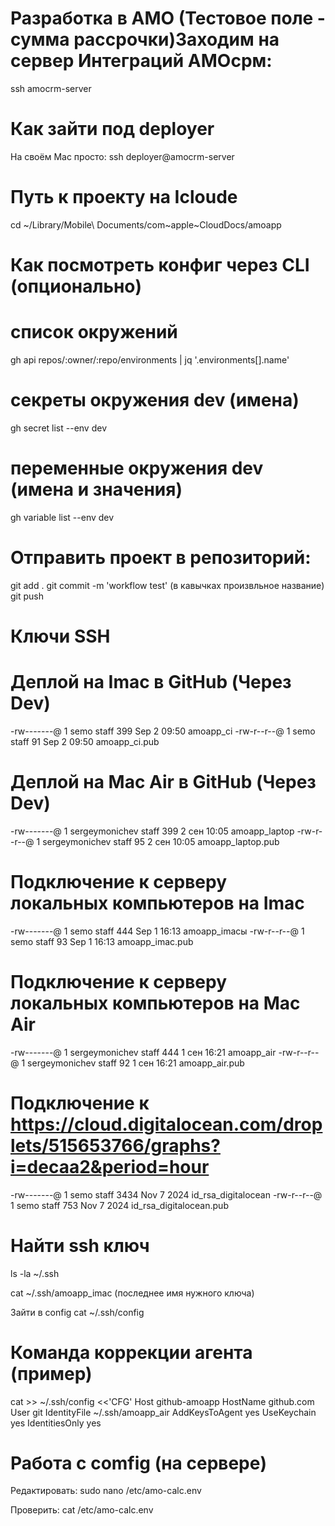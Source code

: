 # Разработка в АМО (Тестовое поле - сумма рассрочки)Заходим на сервер Интеграций АМОсрм: 
ssh amocrm-server

# Как зайти под deployer
На своём Mac просто:
ssh deployer@amocrm-server

# Путь к проекту на Icloude 
cd ~/Library/Mobile\ Documents/com~apple~CloudDocs/amoapp

# Как посмотреть конфиг через CLI (опционально)
# список окружений
gh api repos/:owner/:repo/environments | jq '.environments[].name'

# секреты окружения dev (имена)
gh secret list --env dev

# переменные окружения dev (имена и значения)
gh variable list --env dev



# Отправить проект в репозиторий: 
git add .
git commit -m 'workflow test' (в кавычках произвльное название)
git push


# Ключи SSH 

# Деплой на Imac в GitHub (Через Dev)
-rw-------@  1 semo  staff   399 Sep  2 09:50 amoapp_ci
-rw-r--r--@  1 semo  staff    91 Sep  2 09:50 amoapp_ci.pub

# Деплой на Mac Air в GitHub (Через Dev)
-rw-------@  1 sergeymonichev  staff   399  2 сен 10:05 amoapp_laptop
-rw-r--r--@  1 sergeymonichev  staff    95  2 сен 10:05 amoapp_laptop.pub

# Подключение к серверу локальных компьютеров на Imac
-rw-------@  1 semo  staff   444 Sep  1 16:13 amoapp_imacы
-rw-r--r--@  1 semo  staff    93 Sep  1 16:13 amoapp_imac.pub

# Подключение к серверу локальных компьютеров на Mac Air
-rw-------@  1 sergeymonichev  staff   444  1 сен 16:21 amoapp_air
-rw-r--r--@  1 sergeymonichev  staff    92  1 сен 16:21 amoapp_air.pub

# Подключение к https://cloud.digitalocean.com/droplets/515653766/graphs?i=decaa2&period=hour
-rw-------@  1 semo  staff  3434 Nov  7  2024 id_rsa_digitalocean
-rw-r--r--@  1 semo  staff   753 Nov  7  2024 id_rsa_digitalocean.pub

# Найти ssh ключ
ls -la ~/.ssh

cat ~/.ssh/amoapp_imac (последнее имя нужного ключа)

Зайти в config
cat ~/.ssh/config

# Команда коррекции агента (пример)
cat >> ~/.ssh/config <<'CFG'
Host github-amoapp
  HostName github.com
  User git
  IdentityFile ~/.ssh/amoapp_air
  AddKeysToAgent yes
  UseKeychain yes
  IdentitiesOnly yes


# Работа с comfig (на сервере)
Редактировать: 
sudo nano /etc/amo-calc.env

Проверить: 
cat /etc/amo-calc.env
